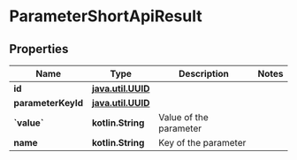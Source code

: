 
# ParameterShortApiResult

## Properties
| Name | Type | Description | Notes |
| ------------ | ------------- | ------------- | ------------- |
| **id** | [**java.util.UUID**](java.util.UUID.md) |  |  |
| **parameterKeyId** | [**java.util.UUID**](java.util.UUID.md) |  |  |
| **&#x60;value&#x60;** | **kotlin.String** | Value of the parameter |  |
| **name** | **kotlin.String** | Key of the parameter |  |



